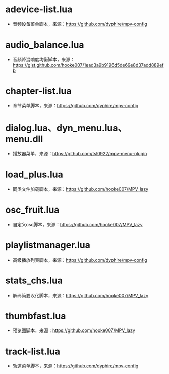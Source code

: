 # adevice-list.lua
* 音频设备菜单脚本，来源：https://github.com/dyphire/mpv-config

# audio_balance.lua
* 音频降混响度均衡脚本，来源：https://gist.github.com/hooke007/1ead3a9b9196d5de69e8d37add889efb

# chapter-list.lua
* 章节菜单脚本，来源：https://github.com/dyphire/mpv-config

# dialog.lua、dyn_menu.lua、menu.dll
* 播放器菜单，来源：https://github.com/tsl0922/mpv-menu-plugin

# load_plus.lua
* 同类文件加载脚本，来源：https://github.com/hooke007/MPV_lazy

# osc_fruit.lua
* 自定义osc脚本，来源：https://github.com/hooke007/MPV_lazy

# playlistmanager.lua
* 高级播放列表脚本，来源：https://github.com/dyphire/mpv-config

# stats_chs.lua
* 解码简要汉化脚本，来源：https://github.com/hooke007/MPV_lazy

# thumbfast.lua
* 预览图脚本，来源：https://github.com/hooke007/MPV_lazy

# track-list.lua
* 轨道菜单脚本，来源：https://github.com/dyphire/mpv-config

